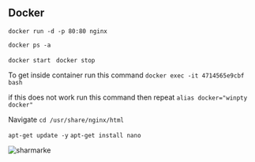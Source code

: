 ## Docker



`docker run -d -p 80:80 nginx`

`docker ps -a` 

`docker start `
`docker stop `

To get inside container run this command
`docker exec -it 4714565e9cbf bash` 

if this does not work run this command then repeat
`alias docker="winpty docker"`

Navigate `cd /usr/share/nginx/html`

`apt-get update -y`
`apt-get install nano`


![sharmarke](https://user-images.githubusercontent.com/105854053/177189821-5f0b5022-8283-45d8-bf80-43c20fd9d603.jpeg)
